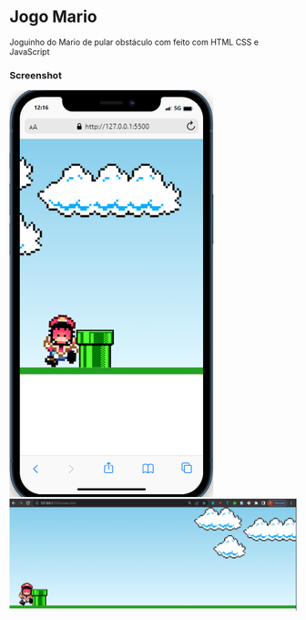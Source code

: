 
# Jogo Mario

Joguinho do Mario de pular obstáculo com feito com HTML CSS e JavaScript

### Screenshot

![mobile](/screenshot/mobile.PNG)
![pc](/screenshot/pc.PNG)


